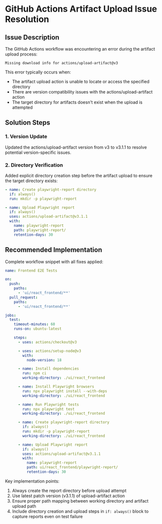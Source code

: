 # GitHub Actions Artifact Upload Issue Resolution

## Issue Description

The GitHub Actions workflow was encountering an error during the artifact upload process:
```
Missing download info for actions/upload-artifact@v3
```

This error typically occurs when:
- The artifact upload action is unable to locate or access the specified directory
- There are version compatibility issues with the actions/upload-artifact action
- The target directory for artifacts doesn't exist when the upload is attempted

## Solution Steps

### 1. Version Update
Updated the actions/upload-artifact version from v3 to v3.1.1 to resolve potential version-specific issues.

### 2. Directory Verification
Added explicit directory creation step before the artifact upload to ensure the target directory exists:

```yaml
- name: Create playwright-report directory
  if: always()
  run: mkdir -p playwright-report

- name: Upload Playwright report
  if: always()
  uses: actions/upload-artifact@v3.1.1
  with:
    name: playwright-report
    path: playwright-report/
    retention-days: 30
```

## Recommended Implementation

Complete workflow snippet with all fixes applied:

```yaml
name: Frontend E2E Tests

on:
  push:
    paths:
      - 'ui/react_frontend/**'
  pull_request:
    paths:
      - 'ui/react_frontend/**'

jobs:
  test:
    timeout-minutes: 60
    runs-on: ubuntu-latest

    steps:
      - uses: actions/checkout@v3

      - uses: actions/setup-node@v3
        with:
          node-version: 18

      - name: Install dependencies
        run: npm ci
        working-directory: ./ui/react_frontend

      - name: Install Playwright browsers
        run: npx playwright install --with-deps
        working-directory: ./ui/react_frontend

      - name: Run Playwright tests
        run: npx playwright test
        working-directory: ./ui/react_frontend

      - name: Create playwright-report directory
        if: always()
        run: mkdir -p playwright-report
        working-directory: ./ui/react_frontend

      - name: Upload Playwright report
        if: always()
        uses: actions/upload-artifact@v3.1.1
        with:
          name: playwright-report
          path: ui/react_frontend/playwright-report/
          retention-days: 30
```

Key implementation points:
1. Always create the report directory before upload attempt
2. Use latest patch version (v3.1.1) of upload-artifact action
3. Ensure proper path mapping between working directory and artifact upload path
4. Include directory creation and upload steps in `if: always()` block to capture reports even on test failure
